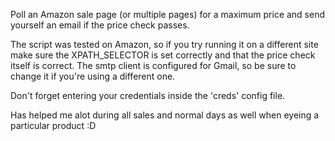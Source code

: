 Poll an Amazon sale page (or multiple pages) for a maximum price and send yourself an email if the price check passes.

The script was tested on Amazon, so if you try running it on a different site make sure the XPATH_SELECTOR is set correctly and that the price check itself is correct.
The smtp client is configured for Gmail, so be sure to change it if you're using a different one.

Don't forget entering your credentials inside the 'creds' config file.

Has helped me alot during all sales and normal days as well when eyeing a particular product :D
